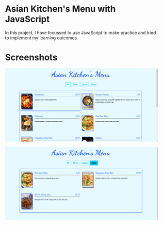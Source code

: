 # Asian Kitchen's Menu with JavaScript

In this project, I have focussed to use JavaScript to make practice and tried to implement my learning outcomes. 

# Screenshots

![Proje Resmi](img/screenshot1.png)

![Proje Resmi](img/screenshot2.png)
